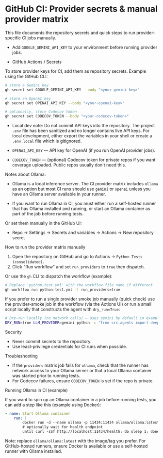 
# GitHub CI: Provider secrets & manual provider matrix

This file documents the repository secrets and quick steps to run provider-specific CI jobs manually.

- Add `GOOGLE_GEMINI_API_KEY` to your environment before running provider jobs.

- GitHub Actions / Secrets

To store provider keys for CI, add them as repository secrets. Example using the GitHub CLI:

```bash
# store a Gemini key
gh secret set GOOGLE_GEMINI_API_KEY --body "<your-gemini-key>"

# store an OpenAI key
gh secret set OPENAI_API_KEY --body "<your-openai-key>"

# optionally, store Codecov token
gh secret set CODECOV_TOKEN --body "<your-codecov-token>"
```

- Local dev note: Do not commit API keys into the repository. The project `.env` file has been sanitized and no longer contains live API keys. For local development, either export the variables in your shell or create a `.env.local` file which is gitignored.

- `OPENAI_API_KEY` — API key for OpenAI (if you run OpenAI provider jobs).

- `CODECOV_TOKEN` — (optional) Codecov token for private repos if you want coverage uploaded. Public repos usually don't need this.

Notes about Ollama:

- Ollama is a local inference server. The CI provider matrix includes `ollama` as an option but most CI runs should use `gemini` or `openai` unless you have an Ollama server available in your runner.

- If you want to run Ollama in CI, you must either run a self-hosted runner that has Ollama installed and running, or start an Ollama container as part of the job before running tests.


Or set them manually in the GitHub UI:
- Repo → Settings → Secrets and variables → Actions → New repository secret


How to run the provider matrix manually

1. Open the repository on GitHub and go to Actions → `Python Tests (consolidated)`.
2. Click "Run workflow" and set `run_providers` to `true` then dispatch.

Or use the `gh` CLI to dispatch the workflow (example):

```bash
# Replace 'python-test.yml' with the workflow file name if different
gh workflow run python-test.yml -f run_providers=true
```

If you prefer to run a single provider smoke job manually (quick check) use the provider-smoke job in the workflow (via the Actions UI) or run a small script locally that constructs the agent with `dry_run=True`:

```bash
# Dry-run locally (no network calls) — uses gemini by default in examples
DRY_RUN=true LLM_PROVIDER=gemini python -c "from src.agents import deepagent; a=deepagent.SDLCFlexibleAgent(provider='gemini', dry_run=True); print('dry run ok', a.agent.run('hello'))"
```

Security

- Never commit secrets to the repository.
- Use least-privilege credentials for CI runs when possible.

Troubleshooting

- If the `providers` matrix job fails for `ollama`, check that the runner has network access to your Ollama server or that a local Ollama container was started prior to running tests.
- For Codecov failures, ensure `CODECOV_TOKEN` is set if the repo is private.

Running Ollama in CI (example)

If you want to spin up an Ollama container in a job before running tests, you can add a step like this (example using Docker):

```yaml
- name: Start Ollama container
	run: |
		docker run -d --name ollama -p 11434:11434 ollama/ollama:latest
		# optionally wait for health endpoint
		until curl -sSf http://localhost:11434/health; do sleep 1; done
```

Note: replace `ollama/ollama:latest` with the image/tag you prefer. For GitHub-hosted runners, ensure Docker is available or use a self-hosted runner with Ollama installed.
